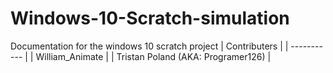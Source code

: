# Windows-10-Scratch-simulation
Documentation for the windows 10 scratch project
 	| Contributers |
| ----------- |
| William_Animate |
| Tristan Poland (AKA: Programer126) |
